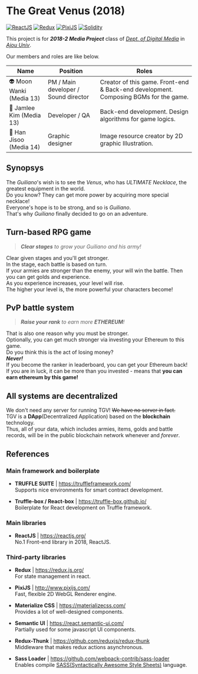 # The Great Venus (2018)
[![ReactJS](https://img.shields.io/badge/ReactJS-v16.4.0-blue.svg)](https://reactjs.org/)
[![Redux](https://img.shields.io/badge/Redux-v4.0-9857cc.svg)](https://redux.js.org/)
[![PixiJS](https://img.shields.io/badge/PixiJS-v4.8.2-e5405b.svg)](https://redux.js.org/)
[![Solidity](https://img.shields.io/badge/Solidity-v0.4.22-6f7f8e.svg)](https://solidity.readthedocs.io)  

This project is for ***2018-2 Media Project*** class of [*Dept. of Digital Media*](http://media.ajou.ac.kr) in [*Ajou Univ*](http://www.ajou.ac.kr).  

Our members and roles are like below.

Name | Position | Roles
---|---|---
:alien: Moon Wanki (Media 13) | PM / Main developer / Sound director | Creator of this game. Front-end & Back-end development. Composing BGMs for the game.
:boy: Jamlee Kim (Media 13) | Developer / QA | Back-end development. Design algorithms for game logics.
:woman: Han Jisoo (Media 14) | Graphic designer | Image resource creator by 2D graphic Illustration.


## Synopsys

The *Guiliano*'s wish is to see the *Venus*, who has *ULTIMATE Necklace*, the greatest equipment in the world.  
Do you know? They can get more power by acquiring more special necklace!  
Everyone's hope is to be strong, and so is *Guiliano*.  
That's why *Guiliano* finally decided to go on an adventure.

## Turn-based RPG game

> ***Clear stages** to grow your Guiliano and his army!*  

Clear given stages and you'll get stronger.  
In the stage, each battle is based on turn.  
If your armies are stronger than the enemy, your will win the battle. Then you can get golds and experience.  
As you experience increases, your level will rise.  
The higher your level is, the more powerful your characters become!   


## PvP battle system
> ***Raise your rank** to earn more **ETHEREUM**!*  

That is also one reason why you must be stronger.  
Optionally, you can get much stronger via investing your Ethereum to this game.  
Do you think this is the act of losing money?  
***Never!***  
If you become the ranker in leaderboard, you can get your Ethereum back!  
If you are in luck, it can be more than you invested - means that **you can earn ethereum by this game!**


## All systems are decentralized

We don't need any server for running TGV! <del>We have no server in fact.</del>  
TGV is a **DApp**(Decentralized Application) based on the **blockchain** technology.  
Thus, all of your data, which includes armies, items, golds and battle records, will be in the public blockchain network whenever and *forever*.


## References

### Main framework and boilerplate

- **TRUFFLE SUITE** | https://truffleframework.com/  
Supports nice environments for smart contract development.  

- **Truffle-box / React-box** | https://truffle-box.github.io/  
Boilerplate for React development on Truffle framework.  


### Main libraries

- **ReactJS** | https://reactjs.org/  
No.1 Front-end library in 2018, ReactJS.  

### Third-party libraries

- **Redux** | https://redux.js.org/  
For state management in react.  

- **PixiJS** | http://www.pixijs.com/  
Fast, flexible 2D WebGL Renderer engine.  

- **Materialize CSS** | https://materializecss.com/  
Provides a lot of well-designed components.

- **Semantic UI** | https://react.semantic-ui.com/  
Partially used for some javascript UI components.

- **Redux-Thunk** | https://github.com/reduxjs/redux-thunk  
Middleware that makes redux actions asynchronous.  

- **Sass Loader** | https://github.com/webpack-contrib/sass-loader  
Enables compile [SASS(Syntactically Awesome Style Sheets)](https://sass-lang.com/) language.
